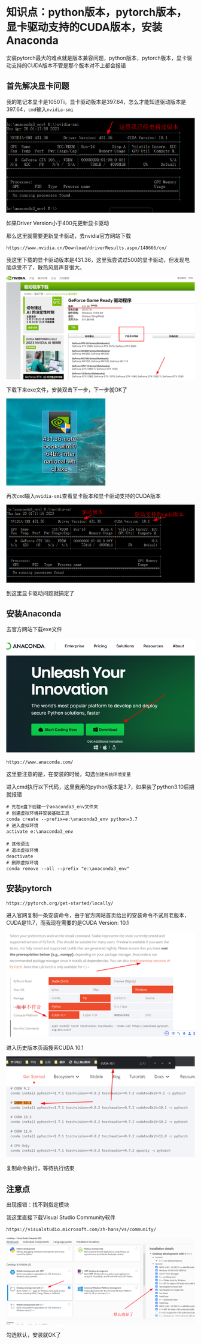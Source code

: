 # 知识点：python版本，pytorch版本，显卡驱动支持的CUDA版本，安装Anaconda

安装pytorch最大的难点就是版本兼容问题，python版本，pytorch版本，显卡驱动支持的CUDA版本不管是那个版本对不上都会报错

## 首先解决显卡问题

我的笔记本显卡是1050Ti，显卡驱动版本是397.64，怎么才能知道驱动版本是397.64，`cmd`输入`nvidia-smi`

![请求](./img/1.png)

如果Driver Version小于400先更新显卡驱动

那么这里就需要更新显卡驱动，去nvidia官方网站下载

    https://www.nvidia.cn/Download/driverResults.aspx/148666/cn/

我这里下载的显卡驱动版本是431.36，这里我尝试过500的显卡驱动，但发现电脑承受不了，散热风扇声音很大。

![请求](./img/2.png)

下载下来exe文件，安装双击下一步，下一步就OK了

![请求](./img/3.png)

再次`cmd`输入`nvidia-smi`查看显卡版本和显卡驱动支持的CUDA版本

![请求](./img/4.png)

到这里显卡驱动问题就搞定了

## 安装Anaconda

去官方网站下载exe文件

![请求](./img/5.png)

    https://www.anaconda.com/

这里要注意的是，在安装的时候，勾选`创建系统环境变量`

进入cmd执行以下代码，这里我用的python版本是3.7，如果装了python3.10后期就报错
    
    # 先在e盘下创建一个anaconda3_env文件夹
    # 创建虚拟环境并安装基础工具
    conda create --prefix=e:\anaconda3_env python=3.7
    # 进入虚拟环境
    activate e:\anaconda3_env

    # 其他语法
    # 退出虚拟环境
    deactivate
    # 删除虚拟环境
    conda remove --all --prefix "e:\anaconda3_env"

## 安装pytorch

    https://pytorch.org/get-started/locally/

进入官网复制一条安装命令，由于官方网站首页给出的安装命令不试用老版本，CUDA是11.7，而我现在需要的是CUDA Version: 10.1

![请求](./img/6.png)

进入历史版本页面搜索CUDA 10.1

![请求](./img/7.png)

复制命令执行，等待执行结束

## 注意点

出现报错：找不到指定模块

我这里直接下载Visual Studio Community软件

    https://visualstudio.microsoft.com/zh-hans/vs/community/

![请求](./img/8.png)

勾选默认，安装就OK了